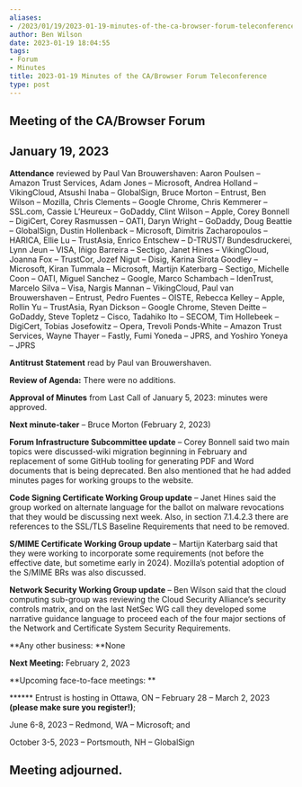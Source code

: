 ```yaml
---
aliases:
- /2023/01/19/2023-01-19-minutes-of-the-ca-browser-forum-teleconference/
author: Ben Wilson
date: 2023-01-19 18:04:55
tags:
- Forum
- Minutes
title: 2023-01-19 Minutes of the CA/Browser Forum Teleconference
type: post
---
```


## Meeting of the CA/Browser Forum

## January 19, 2023

**Attendance** reviewed by Paul Van Brouwershaven: Aaron Poulsen – Amazon Trust Services, Adam Jones – Microsoft, Andrea Holland – VikingCloud, Atsushi Inaba – GlobalSign, Bruce Morton – Entrust, Ben Wilson – Mozilla, Chris Clements – Google Chrome, Chris Kemmerer – SSL.com, Cassie L’Heureux – GoDaddy, Clint Wilson – Apple, Corey Bonnell – DigiCert, Corey Rasmussen – OATI, Daryn Wright – GoDaddy, Doug Beattie – GlobalSign, Dustin Hollenback – Microsoft, Dimitris Zacharopoulos – HARICA, Ellie Lu – TrustAsia, Enrico Entschew – D-TRUST/ Bundesdruckerei, Lynn Jeun – VISA, Iñigo Barreira – Sectigo, Janet Hines – VikingCloud, Joanna Fox – TrustCor, Jozef Nigut – Disig, Karina Sirota Goodley – Microsoft, Kiran Tummala – Microsoft, Martijn Katerbarg – Sectigo, Michelle Coon – OATI, Miguel Sanchez – Google, Marco Schambach – IdenTrust, Marcelo Silva – Visa, Nargis Mannan – VikingCloud, Paul van Brouwershaven – Entrust, Pedro Fuentes – OISTE, Rebecca Kelley – Apple, Rollin Yu – TrustAsia, Ryan Dickson – Google Chrome, Steven Deitte – GoDaddy, Steve Topletz – Cisco, Tadahiko Ito – SECOM, Tim Hollebeek – DigiCert, Tobias Josefowitz – Opera, Trevoli Ponds-White – Amazon Trust Services, Wayne Thayer – Fastly, Fumi Yoneda – JPRS, and Yoshiro Yoneya – JPRS

**Antitrust Statement** read by Paul van Brouwershaven.

**Review of Agenda:** There were no additions.

**Approval of Minutes** from Last Call of January 5, 2023: minutes were approved.

**Next minute-taker** – Bruce Morton (February 2, 2023)

**Forum Infrastructure Subcommittee update** – Corey Bonnell said two main topics were discussed-wiki migration beginning in February and replacement of some GitHub tooling for generating PDF and Word documents that is being deprecated. Ben also mentioned that he had added minutes pages for working groups to the website.

**Code Signing Certificate Working Group update** – Janet Hines said the group worked on alternate language for the ballot on malware revocations that they would be discussing next week. Also, in section 7.1.4.2.3 there are references to the SSL/TLS Baseline Requirements that need to be removed.

**S/MIME Certificate Working Group update** – Martijn Katerbarg said that they were working to incorporate some requirements (not before the effective date, but sometime early in 2024). Mozilla’s potential adoption of the S/MIME BRs was also discussed.

**Network Security Working Group update** – Ben Wilson said that the cloud computing sub-group was reviewing the Cloud Security Alliance’s security controls matrix, and on the last NetSec WG call they developed some narrative guidance language to proceed each of the four major sections of the Network and Certificate System Security Requirements.

\*\*Any other business: \*\*None

**Next Meeting:** February 2, 2023

\*\*Upcoming face-to-face meetings: \*\*

\*\*\*\*\*\* Entrust is hosting in Ottawa, ON – February 28 – March 2, 2023 **(please make sure you register!)**;

June 6-8, 2023 – Redmond, WA – Microsoft; and

October 3-5, 2023 – Portsmouth, NH – GlobalSign

## Meeting adjourned.